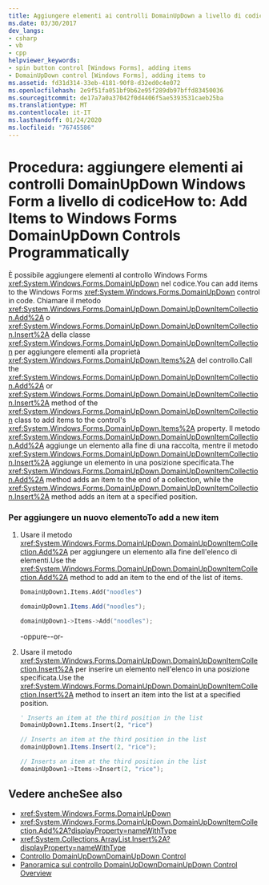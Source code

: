 ```yaml
---
title: Aggiungere elementi ai controlli DomainUpDown a livello di codice
ms.date: 03/30/2017
dev_langs:
- csharp
- vb
- cpp
helpviewer_keywords:
- spin button control [Windows Forms], adding items
- DomainUpDown control [Windows Forms], adding items to
ms.assetid: fd31d314-33eb-4181-90f8-d32ed0c4e072
ms.openlocfilehash: 2e9f51fa051bf9b62e95f289db97bffd83450036
ms.sourcegitcommit: de17a7a0a37042f0d4406f5ae5393531caeb25ba
ms.translationtype: MT
ms.contentlocale: it-IT
ms.lasthandoff: 01/24/2020
ms.locfileid: "76745586"
---
```

# <a name="how-to-add-items-to-windows-forms-domainupdown-controls-programmatically"></a><span data-ttu-id="994a7-102">Procedura: aggiungere elementi ai controlli DomainUpDown Windows Form a livello di codice</span><span class="sxs-lookup"><span data-stu-id="994a7-102">How to: Add Items to Windows Forms DomainUpDown Controls Programmatically</span></span>
<span data-ttu-id="994a7-103">È possibile aggiungere elementi al controllo Windows Forms <xref:System.Windows.Forms.DomainUpDown> nel codice.</span><span class="sxs-lookup"><span data-stu-id="994a7-103">You can add items to the Windows Forms <xref:System.Windows.Forms.DomainUpDown> control in code.</span></span> <span data-ttu-id="994a7-104">Chiamare il metodo <xref:System.Windows.Forms.DomainUpDown.DomainUpDownItemCollection.Add%2A> o <xref:System.Windows.Forms.DomainUpDown.DomainUpDownItemCollection.Insert%2A> della classe <xref:System.Windows.Forms.DomainUpDown.DomainUpDownItemCollection> per aggiungere elementi alla proprietà <xref:System.Windows.Forms.DomainUpDown.Items%2A> del controllo.</span><span class="sxs-lookup"><span data-stu-id="994a7-104">Call the <xref:System.Windows.Forms.DomainUpDown.DomainUpDownItemCollection.Add%2A> or <xref:System.Windows.Forms.DomainUpDown.DomainUpDownItemCollection.Insert%2A> method of the <xref:System.Windows.Forms.DomainUpDown.DomainUpDownItemCollection> class to add items to the control's <xref:System.Windows.Forms.DomainUpDown.Items%2A> property.</span></span> <span data-ttu-id="994a7-105">Il metodo <xref:System.Windows.Forms.DomainUpDown.DomainUpDownItemCollection.Add%2A> aggiunge un elemento alla fine di una raccolta, mentre il metodo <xref:System.Windows.Forms.DomainUpDown.DomainUpDownItemCollection.Insert%2A> aggiunge un elemento in una posizione specificata.</span><span class="sxs-lookup"><span data-stu-id="994a7-105">The <xref:System.Windows.Forms.DomainUpDown.DomainUpDownItemCollection.Add%2A> method adds an item to the end of a collection, while the <xref:System.Windows.Forms.DomainUpDown.DomainUpDownItemCollection.Insert%2A> method adds an item at a specified position.</span></span>  
  
### <a name="to-add-a-new-item"></a><span data-ttu-id="994a7-106">Per aggiungere un nuovo elemento</span><span class="sxs-lookup"><span data-stu-id="994a7-106">To add a new item</span></span>  
  
1. <span data-ttu-id="994a7-107">Usare il metodo <xref:System.Windows.Forms.DomainUpDown.DomainUpDownItemCollection.Add%2A> per aggiungere un elemento alla fine dell'elenco di elementi.</span><span class="sxs-lookup"><span data-stu-id="994a7-107">Use the <xref:System.Windows.Forms.DomainUpDown.DomainUpDownItemCollection.Add%2A> method to add an item to the end of the list of items.</span></span>  
  
    ```vb  
    DomainUpDown1.Items.Add("noodles")  
    ```  
  
    ```csharp  
    domainUpDown1.Items.Add("noodles");  
    ```  
  
    ```cpp  
    domainUpDown1->Items->Add("noodles");  
    ```  
  
     <span data-ttu-id="994a7-108">-oppure-</span><span class="sxs-lookup"><span data-stu-id="994a7-108">-or-</span></span>  
  
2. <span data-ttu-id="994a7-109">Usare il metodo <xref:System.Windows.Forms.DomainUpDown.DomainUpDownItemCollection.Insert%2A> per inserire un elemento nell'elenco in una posizione specificata.</span><span class="sxs-lookup"><span data-stu-id="994a7-109">Use the <xref:System.Windows.Forms.DomainUpDown.DomainUpDownItemCollection.Insert%2A> method to insert an item into the list at a specified position.</span></span>  
  
    ```vb  
    ' Inserts an item at the third position in the list  
    DomainUpDown1.Items.Insert(2, "rice")  
    ```  
  
    ```csharp  
    // Inserts an item at the third position in the list  
    domainUpDown1.Items.Insert(2, "rice");  
    ```  
  
    ```cpp  
    // Inserts an item at the third position in the list  
    domainUpDown1->Items->Insert(2, "rice");  
    ```  
  
## <a name="see-also"></a><span data-ttu-id="994a7-110">Vedere anche</span><span class="sxs-lookup"><span data-stu-id="994a7-110">See also</span></span>

- <xref:System.Windows.Forms.DomainUpDown>
- <xref:System.Windows.Forms.DomainUpDown.DomainUpDownItemCollection.Add%2A?displayProperty=nameWithType>
- <xref:System.Collections.ArrayList.Insert%2A?displayProperty=nameWithType>
- [<span data-ttu-id="994a7-111">Controllo DomainUpDown</span><span class="sxs-lookup"><span data-stu-id="994a7-111">DomainUpDown Control</span></span>](domainupdown-control-windows-forms.md)
- [<span data-ttu-id="994a7-112">Panoramica sul controllo DomainUpDown</span><span class="sxs-lookup"><span data-stu-id="994a7-112">DomainUpDown Control Overview</span></span>](domainupdown-control-overview-windows-forms.md)
